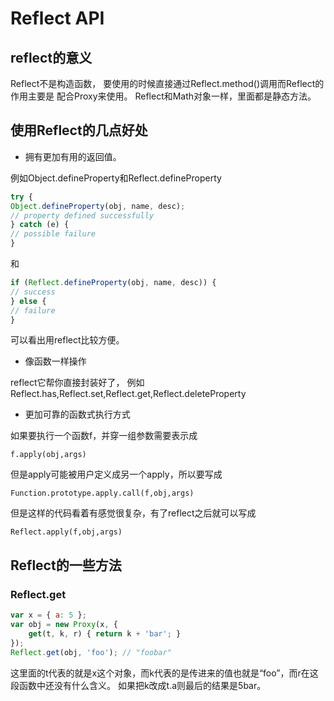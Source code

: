 # Reflect API

## reflect的意义
Reflect不是构造函数， 要使用的时候直接通过Reflect.method()调用而Reflect的作用主要是
配合Proxy来使用。
Reflect和Math对象一样，里面都是静态方法。

## 使用Reflect的几点好处

* 拥有更加有用的返回值。

例如Object.defineProperty和Reflect.defineProperty
```javascript
try {
Object.defineProperty(obj, name, desc);
// property defined successfully
} catch (e) {
// possible failure 
}
```
和
```javascript
if (Reflect.defineProperty(obj, name, desc)) {
// success
} else {
// failure
}
```
可以看出用reflect比较方便。
* 像函数一样操作

reflect它帮你直接封装好了，
例如Reflect.has,Reflect.set,Reflect.get,Reflect.deleteProperty

* 更加可靠的函数式执行方式

如果要执行一个函数f，并穿一组参数需要表示成

    f.apply(obj,args)
但是apply可能被用户定义成另一个apply，所以要写成

    Function.prototype.apply.call(f,obj,args)
但是这样的代码看着有感觉很复杂，有了reflect之后就可以写成

    Reflect.apply(f,obj,args)

## Reflect的一些方法

### Reflect.get
```javascript
var x = { a: 5 };
var obj = new Proxy(x, {
    get(t, k, r) { return k + 'bar'; }
});
Reflect.get(obj, 'foo'); // "foobar"
```
这里面的t代表的就是x这个对象，而k代表的是传进来的值也就是“foo”，而r在这段函数中还没有什么含义。
如果把k改成t.a则最后的结果是5bar。
